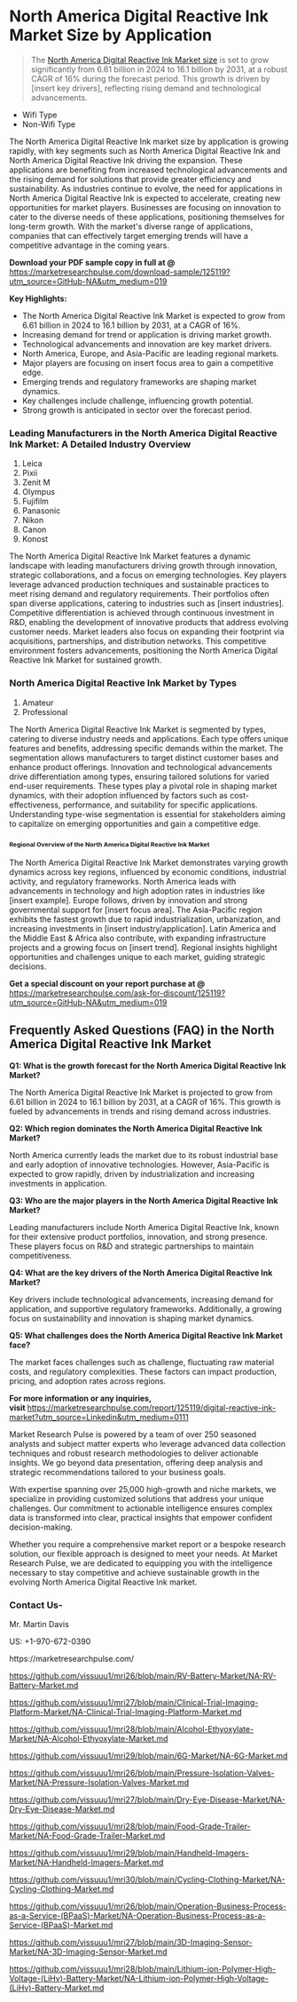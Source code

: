 <h1>North America Digital Reactive Ink Market&nbsp;Size by Application</h1><blockquote><p>The <a href="https://marketresearchpulse.com/download-sample/125119?utm_source=GitHub-NA&amp;utm_medium=019">North America Digital Reactive Ink Market size</a> is set to grow significantly from 6.61 billion in 2024 to 16.1 billion by 2031, at a robust CAGR of 16% during the forecast period. This growth is driven by [insert key drivers], reflecting rising demand and technological advancements.</p></blockquote><ul><li>Wifi Type<li> Non-Wifi Type</li></ul><p>The North America Digital Reactive Ink market size by application is growing rapidly, with key segments such as North America Digital Reactive Ink and North America Digital Reactive Ink driving the expansion. These applications are benefiting from increased technological advancements and the rising demand for solutions that provide greater efficiency and sustainability. As industries continue to evolve, the need for applications in North America Digital Reactive Ink is expected to accelerate, creating new opportunities for market players. Businesses are focusing on innovation to cater to the diverse needs of these applications, positioning themselves for long-term growth. With the market's diverse range of applications, companies that can effectively target emerging trends will have a competitive advantage in the coming years.</p><p><strong>Download your PDF sample copy in full at @ </strong><a href="https://marketresearchpulse.com/download-sample/125119?utm_source=GitHub-NA&amp;utm_medium=019">https://marketresearchpulse.com/download-sample/125119?utm_source=GitHub-NA&amp;utm_medium=019</a></p><p><strong>Key Highlights: </strong></p><ul><li>The North America Digital Reactive Ink Market is expected to grow from 6.61 billion in 2024 to 16.1 billion by 2031, at a CAGR of 16%.</li><li>Increasing demand for trend or application is driving market growth.</li><li>Technological advancements and innovation are key market drivers.</li><li>North America, Europe, and Asia-Pacific are leading regional markets.</li><li>Major players are focusing on insert focus area to gain a competitive edge.</li><li>Emerging trends and regulatory frameworks are shaping market dynamics.</li><li>Key challenges include challenge, influencing growth potential.</li><li>Strong growth is anticipated in sector over the forecast period.</li></ul><h3>Leading Manufacturers in the North America Digital Reactive Ink Market: A Detailed Industry Overview</h3><ol><li>Leica</li><li>Pixii</li><li>Zenit M</li><li>Olympus</li><li>Fujifilm</li><li>Panasonic</li><li>Nikon</li><li>Canon</li><li>Konost</li></ol><div class="flex max-w-full flex-col flex-grow"><div class="min-h-8 text-message flex w-full flex-col items-end gap-2 whitespace-normal break-words [.text-message+&amp;]:mt-5" dir="auto" data-message-author-role="assistant" data-message-id="fd8432e4-4910-450d-b182-61b7bfb0a01f" data-message-model-slug="gpt-4o"><div class="flex w-full flex-col gap-1 empty:hidden first:pt-[3px]"><div class="markdown prose w-full break-words dark:prose-invert light"><p>The North America Digital Reactive Ink Market features a dynamic landscape with leading manufacturers driving growth through innovation, strategic collaborations, and a focus on emerging technologies. Key players leverage advanced production techniques and sustainable practices to meet rising demand and regulatory requirements. Their portfolios often span diverse applications, catering to industries such as [insert industries]. Competitive differentiation is achieved through continuous investment in R&amp;D, enabling the development of innovative products that address evolving customer needs. Market leaders also focus on expanding their footprint via acquisitions, partnerships, and distribution networks. This competitive environment fosters advancements, positioning the North America Digital Reactive Ink Market for sustained growth.</p></div></div></div></div><h3>North America Digital Reactive Ink Market by Types</h3><ol><li>Amateur<li> Professional</li></ol><div class="flex max-w-full flex-col flex-grow"><div class="min-h-8 text-message flex w-full flex-col items-end gap-2 whitespace-normal break-words [.text-message+&amp;]:mt-5" dir="auto" data-message-author-role="assistant" data-message-id="084470be-0bb7-4664-bddf-5156b4f41249" data-message-model-slug="gpt-4o-mini"><div class="flex w-full flex-col gap-1 empty:hidden first:pt-[3px]"><div class="markdown prose w-full break-words dark:prose-invert light"><p>The North America Digital Reactive Ink Market is segmented by types, catering to diverse industry needs and applications. Each type offers unique features and benefits, addressing specific demands within the market. The segmentation allows manufacturers to target distinct customer bases and enhance product offerings. Innovation and technological advancements drive differentiation among types, ensuring tailored solutions for varied end-user requirements. These types play a pivotal role in shaping market dynamics, with their adoption influenced by factors such as cost-effectiveness, performance, and suitability for specific applications. Understanding type-wise segmentation is essential for stakeholders aiming to capitalize on emerging opportunities and gain a competitive edge.</p></div></div></div></div><h3><span style="font-size: 11px;">Regional Overview of the North America Digital Reactive Ink Market</span></h3><div class="flex max-w-full flex-col flex-grow"><div class="min-h-8 text-message flex w-full flex-col items-end gap-2 whitespace-normal break-words [.text-message+&amp;]:mt-5" dir="auto" data-message-author-role="assistant" data-message-id="e9038762-ce64-4e30-91c9-9bd413514231" data-message-model-slug="gpt-4o-mini"><div class="flex w-full flex-col gap-1 empty:hidden first:pt-[3px]"><div class="markdown prose w-full break-words dark:prose-invert light"><p>The North America Digital Reactive Ink Market demonstrates varying growth dynamics across key regions, influenced by economic conditions, industrial activity, and regulatory frameworks. North America leads with advancements in technology and high adoption rates in industries like [insert example]. Europe follows, driven by innovation and strong governmental support for [insert focus area]. The Asia-Pacific region exhibits the fastest growth due to rapid industrialization, urbanization, and increasing investments in [insert industry/application]. Latin America and the Middle East &amp; Africa also contribute, with expanding infrastructure projects and a growing focus on [insert trend]. Regional insights highlight opportunities and challenges unique to each market, guiding strategic decisions.</p></div></div></div></div><p><strong>Get a special discount on your report purchase at @ </strong><a href="https://marketresearchpulse.com/ask-for-discount/125119?utm_source=GitHub-NA&amp;utm_medium=019">https://marketresearchpulse.com/ask-for-discount/125119?utm_source=GitHub-NA&amp;utm_medium=019</a></p><h2>Frequently Asked Questions (FAQ) in the North America Digital Reactive Ink Market</h2><p><strong>Q1: What is the growth forecast for the North America Digital Reactive Ink Market?</strong></p><p>The North America Digital Reactive Ink Market is projected to grow from 6.61 billion in 2024 to 16.1 billion by 2031, at a CAGR of 16%. This growth is fueled by advancements in trends and rising demand across industries.</p><p><strong>Q2: Which region dominates the North America Digital Reactive Ink Market?</strong></p><p>North America currently leads the market due to its robust industrial base and early adoption of innovative technologies. However, Asia-Pacific is expected to grow rapidly, driven by industrialization and increasing investments in application.</p><p><strong>Q3: Who are the major players in the North America Digital Reactive Ink Market?</strong></p><p>Leading manufacturers include North America Digital Reactive Ink, known for their extensive product portfolios, innovation, and strong presence. These players focus on R&amp;D and strategic partnerships to maintain competitiveness.</p><p><strong>Q4: What are the key drivers of the North America Digital Reactive Ink Market?</strong></p><p>Key drivers include technological advancements, increasing demand for application, and supportive regulatory frameworks. Additionally, a growing focus on sustainability and innovation is shaping market dynamics.</p><p><strong>Q5: What challenges does the North America Digital Reactive Ink Market face?</strong></p><p>The market faces challenges such as challenge, fluctuating raw material costs, and regulatory complexities. These factors can impact production, pricing, and adoption rates across regions.</p><p><strong>For more information or any inquiries, visit&nbsp;</strong><a href="https://marketresearchpulse.com/report/125119/digital-reactive-ink-market?utm_source=Linkedin&utm_medium=0111">https://marketresearchpulse.com/report/125119/digital-reactive-ink-market?utm_source=Linkedin&utm_medium=0111</a></p><p>Market Research Pulse is powered by a team of over 250 seasoned analysts and subject matter experts who leverage advanced data collection techniques and robust research methodologies to deliver actionable insights. We go beyond data presentation, offering deep analysis and strategic recommendations tailored to your business goals.</p><p>With expertise spanning over 25,000 high-growth and niche markets, we specialize in providing customized solutions that address your unique challenges. Our commitment to actionable intelligence ensures complex data is transformed into clear, practical insights that empower confident decision-making.</p><p>Whether you require a comprehensive market report or a bespoke research solution, our flexible approach is designed to meet your needs. At Market Research Pulse, we are dedicated to equipping you with the intelligence necessary to stay competitive and achieve sustainable growth in the evolving North America Digital Reactive Ink market.</p><h3><strong>Contact Us-</strong></h3><p>Mr. Martin Davis</p><p>US: +1-970-672-0390</p><p>https://marketresearchpulse.com/</p><p><a href="https://github.com/vissuuu1/mri26/blob/main/RV-Battery-Market/NA-RV-Battery-Market.md">https://github.com/vissuuu1/mri26/blob/main/RV-Battery-Market/NA-RV-Battery-Market.md</a></p><p><a href="https://github.com/vissuuu1/mri27/blob/main/Clinical-Trial-Imaging-Platform-Market/NA-Clinical-Trial-Imaging-Platform-Market.md">https://github.com/vissuuu1/mri27/blob/main/Clinical-Trial-Imaging-Platform-Market/NA-Clinical-Trial-Imaging-Platform-Market.md</a></p><p><a href="https://github.com/vissuuu1/mri28/blob/main/Alcohol-Ethyoxylate-Market/NA-Alcohol-Ethyoxylate-Market.md">https://github.com/vissuuu1/mri28/blob/main/Alcohol-Ethyoxylate-Market/NA-Alcohol-Ethyoxylate-Market.md</a></p><p><a href="https://github.com/vissuuu1/mri29/blob/main/6G-Market/NA-6G-Market.md">https://github.com/vissuuu1/mri29/blob/main/6G-Market/NA-6G-Market.md</a></p><p><a href="https://github.com/vissuuu1/mri26/blob/main/Pressure-Isolation-Valves-Market/NA-Pressure-Isolation-Valves-Market.md">https://github.com/vissuuu1/mri26/blob/main/Pressure-Isolation-Valves-Market/NA-Pressure-Isolation-Valves-Market.md</a></p><p><a href="https://github.com/vissuuu1/mri27/blob/main/Dry-Eye-Disease-Market/NA-Dry-Eye-Disease-Market.md">https://github.com/vissuuu1/mri27/blob/main/Dry-Eye-Disease-Market/NA-Dry-Eye-Disease-Market.md</a></p><p><a href="https://github.com/vissuuu1/mri28/blob/main/Food-Grade-Trailer-Market/NA-Food-Grade-Trailer-Market.md">https://github.com/vissuuu1/mri28/blob/main/Food-Grade-Trailer-Market/NA-Food-Grade-Trailer-Market.md</a></p><p><a href="https://github.com/vissuuu1/mri29/blob/main/Handheld-Imagers-Market/NA-Handheld-Imagers-Market.md">https://github.com/vissuuu1/mri29/blob/main/Handheld-Imagers-Market/NA-Handheld-Imagers-Market.md</a></p><p><a href="https://github.com/vissuuu1/mri30/blob/main/Cycling-Clothing-Market/NA-Cycling-Clothing-Market.md">https://github.com/vissuuu1/mri30/blob/main/Cycling-Clothing-Market/NA-Cycling-Clothing-Market.md</a></p><p><a href="https://github.com/vissuuu1/mri26/blob/main/Operation-Business-Process-as-a-Service-(BPaaS)-Market/NA-Operation-Business-Process-as-a-Service-(BPaaS)-Market.md">https://github.com/vissuuu1/mri26/blob/main/Operation-Business-Process-as-a-Service-(BPaaS)-Market/NA-Operation-Business-Process-as-a-Service-(BPaaS)-Market.md</a></p><p><a href="https://github.com/vissuuu1/mri27/blob/main/3D-Imaging-Sensor-Market/NA-3D-Imaging-Sensor-Market.md">https://github.com/vissuuu1/mri27/blob/main/3D-Imaging-Sensor-Market/NA-3D-Imaging-Sensor-Market.md</a></p><p><a href="https://github.com/vissuuu1/mri28/blob/main/Lithium-ion-Polymer-High-Voltage-(LiHv)-Battery-Market/NA-Lithium-ion-Polymer-High-Voltage-(LiHv)-Battery-Market.md">https://github.com/vissuuu1/mri28/blob/main/Lithium-ion-Polymer-High-Voltage-(LiHv)-Battery-Market/NA-Lithium-ion-Polymer-High-Voltage-(LiHv)-Battery-Market.md</a></p>

